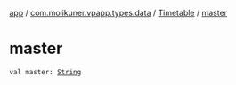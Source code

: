 [app](../../index.md) / [com.molikuner.vpapp.types.data](../index.md) / [Timetable](index.md) / [master](./master.md)

# master

`val master: `[`String`](https://kotlinlang.org/api/latest/jvm/stdlib/kotlin/-string/index.html)